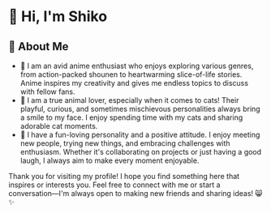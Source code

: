 # 👋 Hi, I'm Shiko

## 🌸 About Me

- 🎥 I am an avid anime enthusiast who enjoys exploring various genres, from action-packed shounen to heartwarming slice-of-life stories. Anime inspires my creativity and gives me endless topics to discuss with fellow fans.
- 🐾 I am a true animal lover, especially when it comes to cats! Their playful, curious, and sometimes mischievous personalities always bring a smile to my face. I enjoy spending time with my cats and sharing adorable cat moments.
- 🎉 I have a fun-loving personality and a positive attitude. I enjoy meeting new people, trying new things, and embracing challenges with enthusiasm. Whether it's collaborating on projects or just having a good laugh, I always aim to make every moment enjoyable.

Thank you for visiting my profile! I hope you find something here that inspires or interests you. Feel free to connect with me or start a conversation—I'm always open to making new friends and sharing ideas! 😸✨
